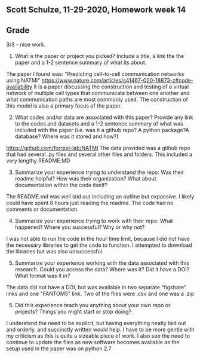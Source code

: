 ## Scott Schulze, 11-29-2020, Homework week 14

## Grade
3/3 - nice work.

1. What is the paper or project you picked? Include a title, a link the the paper and a 1-2 sentence summary of what its about.

The paper I found was: "Predicting cell-to-cell communication networks using NATMI" https://www.nature.com/articles/s41467-020-18873-z#code-availability
It is a paper discussing the construction and testing of a virtual network of multiple cell types that communicate between one another and what communication paths are most commonly used. The construction of this model is also a primary focus of the paper.

2. What codes and/or data are associated with this paper? Provide any link to the codes and datasets and a 1-2 sentence summary of what was included with the paper (i.e. was it a github repo? A python package?A database? Where was it stored and how?)

https://github.com/forrest-lab/NATMI
The data provided was a github repo that had several .py files and several other files and folders. This included a very lengthy README.MD

3. Summarize your experience trying to understand the repo: Was their readme helpful? How was their organization? What about documentation within the code itself?

The README.md was well laid out including an outline but expansive. I likely could have spent 8 hours just reading the readme.
The code had no comments or documentation.

4. Summarize your experience trying to work with their repo: What happened? Where  you successful? Why or why not?

I was not able to run the code in the hour time limit, because I did not have the necessary libraries to get the code to function. I attempted to download the libraries but was also unsuccessful.

5. Summarize your experience working with the data associated with this research. Could you access the data? Where was it? Did it have a DOI? What format was it in?

The data did not have a DOI, but was available in two separate "figshare" links and one "FANTOM5" link. Two of the files were .csv and one was a .zip

5. Did this experience teach you anything about your own repo or projects? Things you might start or stop doing?

I understand the need to be explicit, but having everything neatly laid out and orderly, and succinctly written would help. I have to be more gentle with my criticism as this is quite a sizeable piece of work. I also see the need to continue to update the files as new software becomes available as the setup used in the paper was on python 2.7
